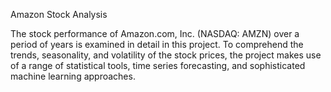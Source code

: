 Amazon Stock Analysis

The stock performance of Amazon.com, Inc. (NASDAQ: AMZN) over a period of years is examined in detail in this project. To comprehend the trends, seasonality, and volatility of the stock prices, the project makes use of a range of statistical tools, time series forecasting, and sophisticated machine learning approaches.
